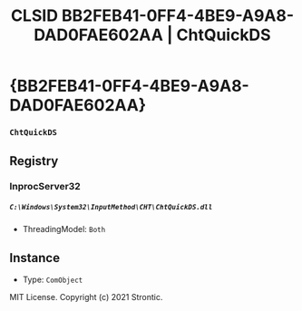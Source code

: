 ﻿---
title: "CLSID BB2FEB41-0FF4-4BE9-A9A8-DAD0FAE602AA | ChtQuickDS"
excerpt: What is COM-Object CLSID BB2FEB41-0FF4-4BE9-A9A8-DAD0FAE602AA?
---

# {BB2FEB41-0FF4-4BE9-A9A8-DAD0FAE602AA}

### `ChtQuickDS`

## Registry


### InprocServer32

##### `C:\Windows\System32\InputMethod\CHT\ChtQuickDS.dll`
* ThreadingModel: `Both`

## Instance

* Type: `ComObject`

MIT License. Copyright (c) 2021 Strontic.


